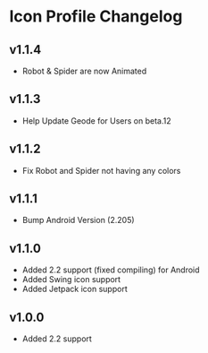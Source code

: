# Icon Profile Changelog
## v1.1.4
- Robot & Spider are now Animated
## v1.1.3
- Help Update Geode for Users on beta.12
## v1.1.2
- Fix Robot and Spider not having any colors
## v1.1.1
- Bump Android Version (2.205)
## v1.1.0
- Added 2.2 support (fixed compiling) for Android
- Added Swing icon support
- Added Jetpack icon support
## v1.0.0
- Added 2.2 support

